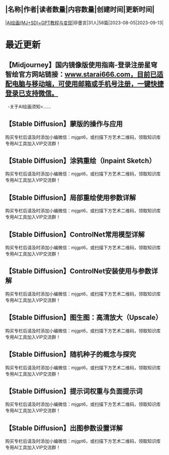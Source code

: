 |名称|作者|读者数量|内容数量|创建时间|更新时间|
---
|[AI绘画(MJ+SD)+GPT教程与变现](https://xiaobot.net/p/moyanai?refer=0b133df9-27dc-423b-8101-639049001c13)|@墨言|31人|58篇|2023-08-05|2023-09-13|

# 最近更新
## 【Midjourney】国内镜像版使用指南-登录注册星穹智绘官方网站链接：www.starai666.com，目前已适配电脑与移动端，可使用邮箱或手机号注册，一键快捷登录已支持微信。
&nbsp;
-关于AI绘画须知<......
## 【Stable Diffusion】蒙版的操作与应用
购买专栏后请及时添加小编微信：mjgpt6，或扫描下方艺术二维码，领取知识库专用AI工具加入VIP交流群！

## 【Stable Diffusion】涂鸦重绘（Inpaint Sketch）
购买专栏后请及时添加小编微信：mjgpt6，或扫描下方艺术二维码，领取知识库专用AI工具加入VIP交流群！

## 【Stable Diffusion】局部重绘使用参数详解
购买专栏后请及时添加小编微信：mjgpt6，或扫描下方艺术二维码，领取知识库专用AI工具加入VIP交流群！

## 【Stable Diffusion】ControlNet常用模型详解
购买专栏后请及时添加小编微信：mjgpt6，或扫描下方艺术二维码，领取知识库专用AI工具加入VIP交流群！

## 【Stable Diffusion】ControlNet安装使用与参数详解
购买专栏后请及时添加小编微信：mjgpt6，或扫描下方艺术二维码，领取知识库专用AI工具加入VIP交流群！

## 【Stable Diffusion】图生图：高清放大（Upscale）
购买专栏后请及时添加小编微信：mjgpt6，或扫描下方艺术二维码，领取知识库专用AI工具加入VIP交流群！

## 【Stable Diffusion】随机种子的概念与探究
购买专栏后请及时添加小编微信：mjgpt6，或扫描下方艺术二维码，领取知识库专用AI工具加入VIP交流群！

## 【Stable Diffusion】提示词权重与负面提示词
购买专栏后请及时添加小编微信：mjgpt6，或扫描下方艺术二维码，领取知识库专用AI工具加入VIP交流群！

## 【Stable Diffusion】出图参数设置详解
购买专栏后请及时添加小编微信：mjgpt6，或扫描下方艺术二维码，领取知识库专用AI工具加入VIP交流群！



